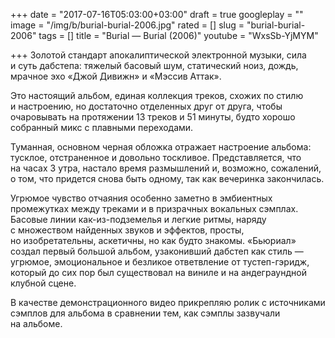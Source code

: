 +++
date = "2017-07-16T05:03:00+03:00"
draft = true
googleplay = ""
image = "/img/b/burial-burial-2006.jpg"
rated = []
slug = "burial-burial-2006"
tags = []
title = "Burial — Burial (2006)"
youtube = "WxsSb-YjMYM"

+++
Золотой стандарт апокалиптической электронной музыки, сила и&nbsp;суть дабстепа: тяжелый басовый шум, статический ноиз, дождь, мрачное эхо &laquo;Джой Дивижн&raquo; и&nbsp;&laquo;Мэссив Аттак&raquo;.

Это настоящий альбом, единая коллекция треков, схожих по&nbsp;стилю и&nbsp;настроению, но&nbsp;достаточно отделенных друг от&nbsp;друга, чтобы очаровывать на&nbsp;протяжении 13&nbsp;треков и&nbsp;51&nbsp;минуты, будто хорошо собранный микс с&nbsp;плавными переходами.

Туманная, основном черная обложка отражает настроение альбома: тусклое, отстраненное и&nbsp;довольно тоскливое. Представляется, что на&nbsp;часах 3&nbsp;утра, настало время размышлений&nbsp;и, возможно, сожалений, о&nbsp;том, что придется снова быть одному, так как вечеринка закончилась.

Угрюмое чувство отчаяния особенно заметно в&nbsp;эмбиентных промежутках между треками и&nbsp;в&nbsp;призрачных вокальных сэмплах. Басовые линии как-из-подземелья и&nbsp;легкие ритмы, наряду с&nbsp;множеством найденных звуков и&nbsp;эффектов, просты, но&nbsp;изобретательны, аскетичны, но&nbsp;как будто знакомы. &laquo;Бьюриал&raquo; создал первый большой альбом, узаконивший дабстеп как стиль&nbsp;&mdash; угрюмое, эмоциональное и&nbsp;безликое ответвление от&nbsp;тустеп-гэридж, который до&nbsp;сих пор был существовал на&nbsp;виниле и&nbsp;на&nbsp;андеграундной клубной сцене.

В&nbsp;качестве демонстрационного видео прикрепляю ролик с&nbsp;источниками сэмплов для альбома в&nbsp;сравнении тем, как сэмплы зазвучали на&nbsp;альбоме.